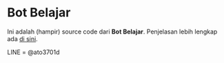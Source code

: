 # Bot Belajar

Ini adalah (hampir) source code dari **Bot Belajar**. Penjelasan lebih lengkap ada [di sini](kekavigi.github.io/proyek/Bot-LINE/).

LINE = @ato3701d 
